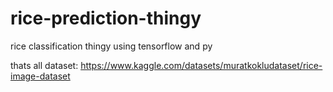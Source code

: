 # rice-prediction-thingy
rice classification thingy using tensorflow and py

thats all
dataset: https://www.kaggle.com/datasets/muratkokludataset/rice-image-dataset

